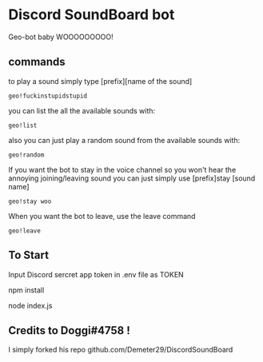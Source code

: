 # Discord SoundBoard bot

Geo-bot baby WOOOOOOOOO!
## commands

to play a sound simply type [prefix][name of the sound]

```
geo!fuckinstupidstupid
```
you can list the all the available sounds with:
```
geo!list
```
also you can just play a random sound from the available sounds with:
```
geo!random
```
If you want the bot to stay in the voice channel so you won't hear the annoying joining/leaving sound you can just simply use [prefix]stay [sound name]
```
geo!stay woo
```
When you want the bot to leave, use the leave command
```
geo!leave
```

## To Start

Input Discord sercret app token in .env file as TOKEN

npm install

node index.js

## Credits to Doggi#4758 !
  
  I simply forked his repo github.com/Demeter29/DiscordSoundBoard
